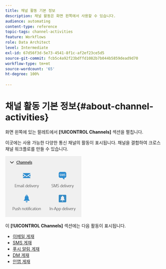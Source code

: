 ```yaml
---
title: 채널 활동 기본 정보
description: 채널 활동은 화면 왼쪽에서 사용할 수 있습니다.
audience: automating
content-type: reference
topic-tags: channel-activities
feature: Workflows
role: Data Architect
level: Intermediate
exl-id: 67d56f3d-5e73-4541-8f1c-af2ef23ce5d5
source-git-commit: fcb5c4a92f23bdffd1082b7b044b5859dead9d70
workflow-type: tm+mt
source-wordcount: '65'
ht-degree: 100%

---
```


# 채널 활동 기본 정보{#about-channel-activities}

화면 왼쪽에 있는 팔레트에서 **[!UICONTROL Channels]** 섹션을 펼칩니다.

이곳에는 사용 가능한 다양한 통신 채널의 활동이 표시됩니다. 채널을 결합하여 크로스채널 워크플로를 만들 수 있습니다.

![](assets/wkf_channels_activities.png)

이 **[!UICONTROL Channels]** 섹션에는 다음 활동이 표시됩니다.

* [이메일 게재](../../automating/using/email-delivery.md)
* [SMS 게재](../../automating/using/sms-delivery.md)
* [푸시 알림 게재](../../automating/using/push-notification-delivery.md)
* [DM 게재](../../automating/using/direct-mail-delivery.md)
* [인앱 게재](../../automating/using/in-app-delivery.md)
